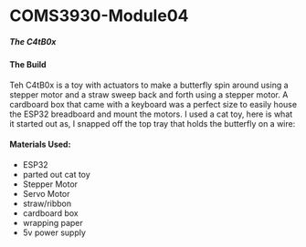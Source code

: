 # COMS3930-Module04


<h5>The C4tB0x</h5>

<h4>The Build</h4>
Teh C4tB0x is a toy with actuators to make a butterfly spin around using a stepper motor and a straw sweep back and forth using a stepper motor. A cardboard box that came with a keyboard was a perfect size to easily house the ESP32 breadboard and mount the motors. I used a cat toy, here is what it started out as, I snapped off the top tray that holds the butterfly on a wire:


<h4>Materials Used:</h4>
<ul>
 	<li>ESP32</li>
 	<li>parted out cat toy</li>
 	<li>Stepper Motor</li>
 	<li>Servo Motor</li>
 	<li>straw/ribbon</li>
 	<li>cardboard box</li>
 	<li>wrapping paper</li>
 	<li>5v power supply</li>
</ul>
